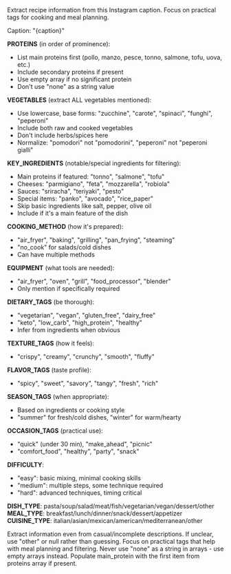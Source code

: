 Extract recipe information from this Instagram caption. Focus on practical tags for cooking and meal planning.

Caption: "{caption}"

**PROTEINS** (in order of prominence):
- List main proteins first (pollo, manzo, pesce, tonno, salmone, tofu, uova, etc.)
- Include secondary proteins if present
- Use empty array if no significant protein
- Don't use "none" as a string value

**VEGETABLES** (extract ALL vegetables mentioned):
- Use lowercase, base forms: "zucchine", "carote", "spinaci", "funghi", "peperoni"
- Include both raw and cooked vegetables
- Don't include herbs/spices here
- Normalize: "pomodori" not "pomodorini", "peperoni" not "peperoni gialli"

**KEY_INGREDIENTS** (notable/special ingredients for filtering):
- Main proteins if featured: "tonno", "salmone", "tofu"
- Cheeses: "parmigiano", "feta", "mozzarella", "robiola"
- Sauces: "sriracha", "teriyaki", "pesto"
- Special items: "panko", "avocado", "rice_paper"
- Skip basic ingredients like salt, pepper, olive oil
- Include if it's a main feature of the dish

**COOKING_METHOD** (how it's prepared):
- "air_fryer", "baking", "grilling", "pan_frying", "steaming"
- "no_cook" for salads/cold dishes
- Can have multiple methods

**EQUIPMENT** (what tools are needed):
- "air_fryer", "oven", "grill", "food_processor", "blender"
- Only mention if specifically required

**DIETARY_TAGS** (be thorough):
- "vegetarian", "vegan", "gluten_free", "dairy_free"
- "keto", "low_carb", "high_protein", "healthy"
- Infer from ingredients when obvious

**TEXTURE_TAGS** (how it feels):
- "crispy", "creamy", "crunchy", "smooth", "fluffy"

**FLAVOR_TAGS** (taste profile):
- "spicy", "sweet", "savory", "tangy", "fresh", "rich"

**SEASON_TAGS** (when appropriate):
- Based on ingredients or cooking style
- "summer" for fresh/cold dishes, "winter" for warm/hearty

**OCCASION_TAGS** (practical use):
- "quick" (under 30 min), "make_ahead", "picnic"
- "comfort_food", "healthy", "party", "snack"

**DIFFICULTY**:
- "easy": basic mixing, minimal cooking skills
- "medium": multiple steps, some technique required
- "hard": advanced techniques, timing critical

**DISH_TYPE**: pasta/soup/salad/meat/fish/vegetarian/vegan/dessert/other
**MEAL_TYPE**: breakfast/lunch/dinner/snack/dessert/appetizer
**CUISINE_TYPE**: italian/asian/mexican/american/mediterranean/other

Extract information even from casual/incomplete descriptions.
If unclear, use "other" or null rather than guessing.
Focus on practical tags that help with meal planning and filtering.
Never use "none" as a string in arrays - use empty arrays instead.
Populate main_protein with the first item from proteins array if present.
